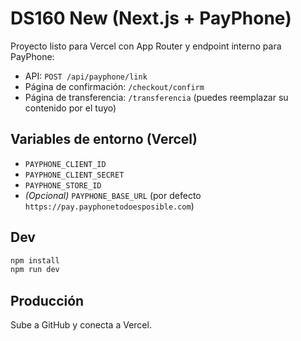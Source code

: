 # DS160 New (Next.js + PayPhone)

Proyecto listo para Vercel con App Router y endpoint interno para PayPhone:

- API: `POST /api/payphone/link`
- Página de confirmación: `/checkout/confirm`
- Página de transferencia: `/transferencia` (puedes reemplazar su contenido por el tuyo)

## Variables de entorno (Vercel)
- `PAYPHONE_CLIENT_ID`
- `PAYPHONE_CLIENT_SECRET`
- `PAYPHONE_STORE_ID`
- *(Opcional)* `PAYPHONE_BASE_URL` (por defecto `https://pay.payphonetodoesposible.com`)

## Dev
```bash
npm install
npm run dev
```

## Producción
Sube a GitHub y conecta a Vercel.